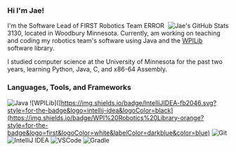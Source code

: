 ### Hi I'm Jae!
<img alt="Jae's GitHub Stats" src="https://github-readme-stats.vercel.app/api?username=jcsong06&show_icons=true&theme=synthwave&hide=stars" align="right" />

I'm the Software Lead of FIRST Robotics Team ERROR 3130, located in Woodbury Minnesota. Currently, am working on teaching and coding my robotics team's software using Java and the [WPILib](https://github.com/wpilibsuite) software library.

I studied computer science at the University of Minnesota for the past two years, learning Python, Java, C, and x86-64 Assembly.

### Languages, Tools, and Frameworks
![Java](https://img.shields.io/badge/java-f89820.svg?logo=java&style=for-the-badge&logo=java&logoColor=5382a1)
![WPILib]([https://img.shields.io/badge/IntelliJIDEA-fb2046.svg?style=for-the-badge&logo=intellij-idea&logoColor=black](https://img.shields.io/badge/WPI%20Robotics%20Library-orange?style=for-the-badge&logo=first&logoColor=white&labelColor=darkblue&color=blue)
![Git](https://img.shields.io/badge/git-%23F05033.svg?style=for-the-badge&logo=git&logoColor=white)
![IntelliJ IDEA](https://img.shields.io/badge/IntelliJIDEA-fb2046.svg?style=for-the-badge&logo=intellij-idea&logoColor=black)
![VSCode](https://img.shields.io/badge/IntelliJIDEA-fb2046.svg?style=for-the-badge&logo=intellij-idea&logoColor=black)
![Gradle](https://img.shields.io/badge/Gradle-06A0CE?logo=Gradle&labelColor=02303A&style=for-the-badge)


<!--
**jcsong06/jcsong06** is a ✨ _special_ ✨ repository because its `README.md` (this file) appears on your GitHub profile.

Here are some ideas to get you started:

- 🔭 I’m currently working on ...
- 🌱 I’m currently learning ...
- 👯 I’m looking to collaborate on ...
- 🤔 I’m looking for help with ...
- 💬 Ask me about ...
- 📫 How to reach me: ...
- 😄 Pronouns: ...
- ⚡ Fun fact: ...
-->
